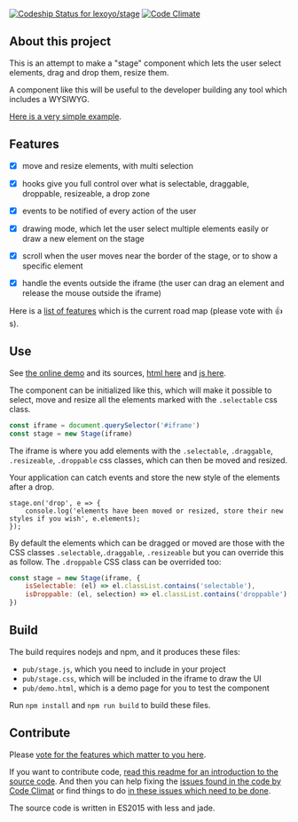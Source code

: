 [ ![Codeship Status for lexoyo/stage](https://codeship.com/projects/3bbb51a0-ea08-0133-a1fa-5a99213623df/status?branch=master)](https://codeship.com/projects/147777)
[![Code Climate](https://codeclimate.com/github/lexoyo/stage/badges/gpa.svg)](https://codeclimate.com/github/lexoyo/stage)

## About this project

This is an attempt to make a "stage" component which lets the user select elements, drag and drop them, resize them.

A component like this will be useful to the developer building any tool which includes a WYSIWYG.

[Here is a very simple example](./pub).

## Features

* [x] move and resize elements, with multi selection
* [x] hooks give you full control over what is selectable, draggable, droppable, resizeable, a drop zone
* [x] events to be notified of every action of the user
* [x] drawing mode, which let the user select multiple elements easily or draw a new element on the stage
* [x] scroll when the user moves near the border of the stage, or to show a specific element
* [x] handle the events outside the iframe (the user can drag an element and release the mouse outside the iframe)


Here is a [list of features](https://github.com/lexoyo/stage/issues?q=is%3Aissue+is%3Aopen+label%3Aenhancement) which is the current road map (please vote with :+1:s).

## Use

See [the online demo](https://lexoyo.me/stage/pub/) and its sources, [html here](https://github.com/lexoyo/stage/blob/master/src/jade/index.jade) and [js here](https://github.com/lexoyo/stage/blob/master/src/ts/demo.js).

The component can be initialized like this, which will make it possible to select, move and resize all the elements marked with the `.selectable` css class.

```javascript
const iframe = document.querySelector('#iframe')
const stage = new Stage(iframe)
```

The iframe is where you add elements with the `.selectable`, `.draggable`, `.resizeable`, `.droppable` css classes, which can then be moved and resized.

Your application can catch events and store the new style of the elements after a drop.

```
stage.on('drop', e => {
	console.log('elements have been moved or resized, store their new styles if you wish', e.elements);
});
```

By default the elements which can be dragged or moved are those with the CSS classes `.selectable`,`.draggable`, `.resizeable` but you can override this as follow. The `.droppable` CSS class can be overrided too:

```javascript
const stage = new Stage(iframe, {
	isSelectable: (el) => el.classList.contains('selectable'),
	isDroppable: (el, selection) => el.classList.contains('droppable'),
})
```

## Build

The build requires nodejs and npm, and it produces these files:
* `pub/stage.js`, which you need to include in your project
* `pub/stage.css`, which will be included in the iframe to draw the UI
* `pub/demo.html`, which is a demo page for you to test the component

Run `npm install` and `npm run build` to build these files.

## Contribute

Please [vote for the features which matter to you here](https://github.com/lexoyo/stage/labels/enhancement).

If you want to contribute code, [read this readme for an introduction to the source code](./src/ts/). And then you can help fixing the [issues found in the code by Code Climat](https://codeclimate.com/github/lexoyo/stage/issues) or find things to do [in these issues which need to be done](https://github.com/lexoyo/stage/labels/ready).

The source code is written in ES2015 with less and jade.
